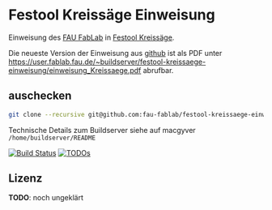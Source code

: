 Festool Kreissäge Einweisung
============================

Einweisung des [FAU FabLab](https://fablab.fau.de) in [Festool Kreissäge](https://fablab.fau.de/tool/tauchsage-ts-55-r).

Die neueste Version der Einweisung aus [github](https://github.com/fau-fablab/festool-kreissaege-einweisung) ist als PDF unter https://user.fablab.fau.de/~buildserver/festool-kreissaege-einweisung/einweisung_Kreissaege.pdf abrufbar.

auschecken
----------

```bash
git clone --recursive git@github.com:fau-fablab/festool-kreissaege-einweisung.git
```

Technische Details zum Buildserver siehe auf macgyver `/home/buildserver/README`

[![Build Status](https://user.fablab.fau.de/~buildserver/festool-kreissaege-einweisung/status.svg)](https://user.fablab.fau.de/~buildserver/festool-kreissaege-einweisung/)
[![TODOs](https://user.fablab.fau.de/~buildserver/festool-kreissaege-einweisung/status-todos.svg)](https://user.fablab.fau.de/~buildserver/festool-kreissaege-einweisung/)

Lizenz
------

**TODO**: noch ungeklärt
